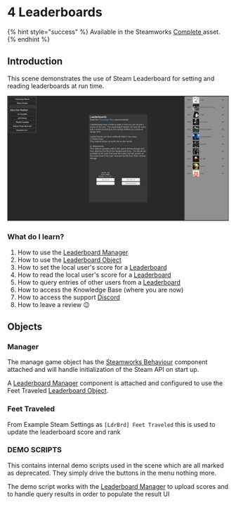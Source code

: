 # 4 Leaderboards

{% hint style="success" %}
Available in the Steamworks [Complete ](https://assetstore.unity.com/packages/tools/utilities/ux-v2-complete-201905)asset.
{% endhint %}

## Introduction&#x20;

This scene demonstrates the use of Steam Leaderboard for setting and reading leaderboards at run time.

![](<../../../../.gitbook/assets/image (159) (1).png>)

### What do I learn?

1. How to use the [Leaderboard Manager](../../components/leaderboard-manager.md)
2. How to use the [Leaderboard Object](../../objects/leaderboard.md)
3. How to set the local user's score for a [Leaderboard](../../objects/leaderboard.md)
4. How to read the local user's score for a [Leaderboard](../../objects/leaderboard.md)
5. How to query entries of other users from a [Leaderboard](../../objects/leaderboard.md)
6. How to access the Knowledge Base (where you are now)
7. How to access the support [Discord ](https://discord.gg/6X3xrRc)
8. How to leave a review 😉

## Objects

### Manager

The manage game object has the [Steamworks Behaviour](../../components/steamworks-behaviour.md) component attached and will handle initialization of the Steam API on start up.

A [Leaderboard Manager](../../components/leaderboard-manager.md) component is attached and configured to use the Feet Traveled [Leaderboard Object](../../objects/leaderboard.md).

### Feet Traveled

From Example Steam Settings as `[LdrBrd] Feet Traveled` this is used to update the leaderboard score and rank

### DEMO SCRIPTS

This contains internal demo scripts used in the scene which are all marked as deprecated. They simply drive the buttons in the menu nothing more.

The demo script works with the [Leaderboard Manager](../../components/leaderboard-manager.md) to upload scores and to handle query results in order to populate the result UI
